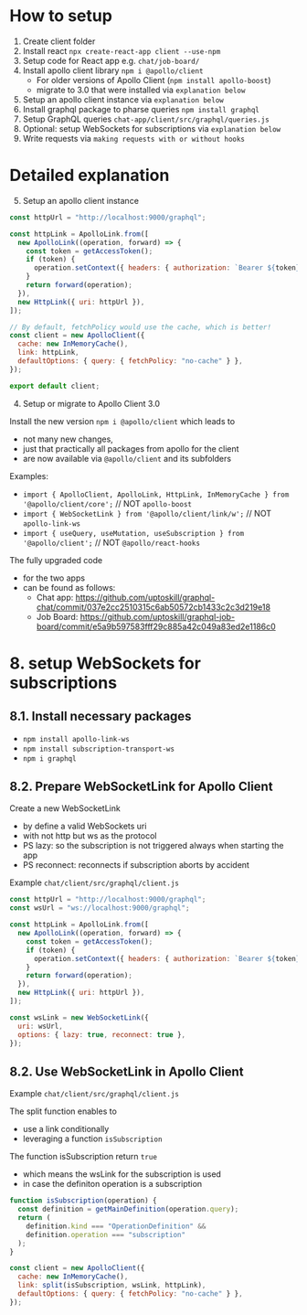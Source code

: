 # How to setup

1. Create client folder
2. Install react `npx create-react-app client --use-npm`
3. Setup code for React app e.g. `chat/job-board/`
4. Install apollo client library `npm i @apollo/client`
   - For older versions of Apollo Client (`npm install apollo-boost`)
   - migrate to 3.0 that were installed via `explanation below`
5. Setup an apollo client instance via `explanation below`
6. Install graphql package to pharse queries `npm install graphql`
7. Setup GraphQL queries `chat-app/client/src/graphql/queries.js`
8. Optional: setup WebSockets for subscriptions via `explanation below`
9. Write requests via `making requests with or without hooks`

# Detailed explanation

5. Setup an apollo client instance

```javascript
const httpUrl = "http://localhost:9000/graphql";

const httpLink = ApolloLink.from([
  new ApolloLink((operation, forward) => {
    const token = getAccessToken();
    if (token) {
      operation.setContext({ headers: { authorization: `Bearer ${token}` } });
    }
    return forward(operation);
  }),
  new HttpLink({ uri: httpUrl }),
]);

// By default, fetchPolicy would use the cache, which is better!
const client = new ApolloClient({
  cache: new InMemoryCache(),
  link: httpLink,
  defaultOptions: { query: { fetchPolicy: "no-cache" } },
});

export default client;
```

4. Setup or migrate to Apollo Client 3.0

Install the new version `npm i @apollo/client` which leads to

- not many new changes,
- just that practically all packages from apollo for the client
- are now available via `@apollo/client` and its subfolders

Examples:

- `import { ApolloClient, ApolloLink, HttpLink, InMemoryCache } from '@apollo/client/core';` // NOT `apollo-boost`
- `import { WebSocketLink } from '@apollo/client/link/w';` // NOT `apollo-link-ws`
- `import { useQuery, useMutation, useSubscription } from '@apollo/client';` // NOT `@apollo/react-hooks`

The fully upgraded code

- for the two apps
- can be found as follows:
  - Chat app: https://github.com/uptoskill/graphql-chat/commit/037e2cc2510315c6ab50572cb1433c2c3d219e18
  - Job Board: https://github.com/uptoskill/graphql-job-board/commit/e5a9b597583fff29c885a42c049a83ed2e1186c0

# 8. setup WebSockets for subscriptions

## 8.1. Install necessary packages

- `npm install apollo-link-ws`
- `npm install subscription-transport-ws`
- `npm i graphql`

## 8.2. Prepare WebSocketLink for Apollo Client

Create a new WebSocketLink

- by define a valid WebSockets uri
- with not http but ws as the protocol
- PS lazy: so the subscription is not triggered always when starting the app
- PS reconnect: reconnects if subscription aborts by accident

Example `chat/client/src/graphql/client.js`

```javascript
const httpUrl = "http://localhost:9000/graphql";
const wsUrl = "ws://localhost:9000/graphql";

const httpLink = ApolloLink.from([
  new ApolloLink((operation, forward) => {
    const token = getAccessToken();
    if (token) {
      operation.setContext({ headers: { authorization: `Bearer ${token}` } });
    }
    return forward(operation);
  }),
  new HttpLink({ uri: httpUrl }),
]);

const wsLink = new WebSocketLink({
  uri: wsUrl,
  options: { lazy: true, reconnect: true },
});
```

## 8.2. Use WebSocketLink in Apollo Client

Example `chat/client/src/graphql/client.js`

The split function enables to

- use a link conditionally
- leveraging a function `isSubscription`

The function isSubscription return `true`

- which means the wsLink for the subscription is used
- in case the definiton operation is a subscription

```javascript
function isSubscription(operation) {
  const definition = getMainDefinition(operation.query);
  return (
    definition.kind === "OperationDefinition" &&
    definition.operation === "subscription"
  );
}

const client = new ApolloClient({
  cache: new InMemoryCache(),
  link: split(isSubscription, wsLink, httpLink),
  defaultOptions: { query: { fetchPolicy: "no-cache" } },
});
```
